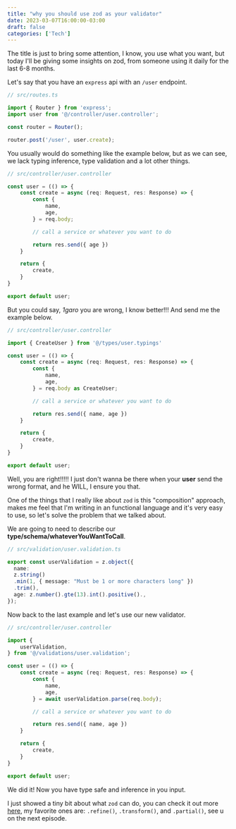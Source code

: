 ```yaml
---
title: "why you should use zod as your validator"
date: 2023-03-07T16:00:00-03:00
draft: false
categories: ['Tech']
---
```

The title is just to bring some attention, I know, you use what you want,
but today I'll be giving some insights on zod, from someone using it daily for the last 6-8 months.

Let's say that you have an `express` api with an `/user` endpoint.

```ts
// src/routes.ts

import { Router } from 'express';
import user from '@/controller/user.controller';

const router = Router();

router.post('/user', user.create);
```

You usually would do something like the example below, but as we can see,
we lack typing inference, type validation and a lot other things.

```ts
// src/controller/user.controller

const user = (() => {
    const create = async (req: Request, res: Response) => {
        const {
            name,
            age,
        } = req.body;

        // call a service or whatever you want to do

        return res.send({ age })
    }

    return {
        create,
    }
}

export default user;
```

But you could say, _1garo_ you are wrong, I know better!!! And send me the example below.

```ts
// src/controller/user.controller

import { CreateUser } from '@/types/user.typings'

const user = (() => {
    const create = async (req: Request, res: Response) => {
        const {
            name,
            age,
        } = req.body as CreateUser;

        // call a service or whatever you want to do

        return res.send({ name, age })
    }

    return {
        create,
    }
}

export default user;
```

Well, you are right!!!!! I just don't wanna be there when your **user** send the wrong format,
and he WILL, I ensure you that.

One of the things that I really like about `zod` is this "composition" approach,
makes me feel that I'm writing in an functional language and it's very easy to use,
so let's solve the problem that we talked about.

We are going to need to describe our **type/schema/whateverYouWantToCall**.

```ts
// src/validation/user.validation.ts

export const userValidation = z.object({
  name:
  z.string()
  .min(1, { message: "Must be 1 or more characters long" })
  .trim(),
  age: z.number().gte(13).int().positive().,
});

```

Now back to the last example and let's use our new validator.

```ts
// src/controller/user.controller

import {
    userValidation,
} from '@/validations/user.validation';

const user = (() => {
    const create = async (req: Request, res: Response) => {
        const {
            name,
            age,
        } = await userValidation.parse(req.body);

        // call a service or whatever you want to do

        return res.send({ name, age })
    }

    return {
        create,
    }
}

export default user;
```

We did it! Now you have type safe and inference in you input.

I just showed a tiny bit about what `zod` can do, you can check it out more
<a href="https://github.com/colinhacks/zod#basic-usage" target="_blank">here</a>,
my favorite ones are: `.refine()`, `.transform()`, and `.partial()`, see u on the next episode.

